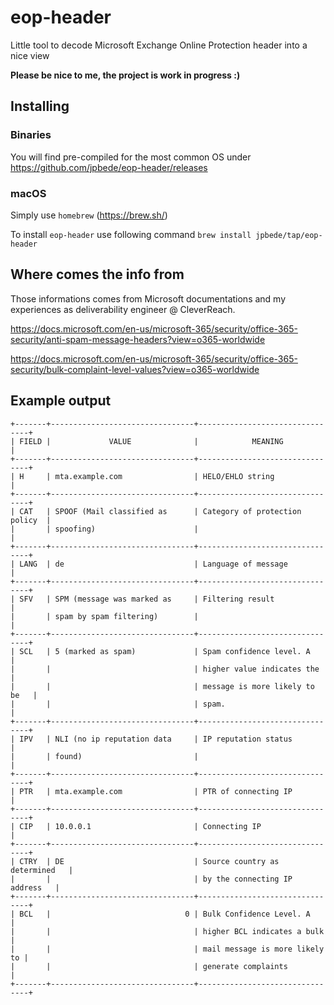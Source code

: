 # eop-header
Little tool to decode Microsoft Exchange Online Protection header into a nice view

**Please be nice to me, the project is work in progress :)**

## Installing

### Binaries
You will find pre-compiled for the most common OS under https://github.com/jpbede/eop-header/releases 

### macOS
Simply use `homebrew` (https://brew.sh/)

To install `eop-header` use following command `brew install jpbede/tap/eop-header`

## Where comes the info from
Those informations comes from Microsoft documentations and my experiences as deliverability engineer @ CleverReach.

https://docs.microsoft.com/en-us/microsoft-365/security/office-365-security/anti-spam-message-headers?view=o365-worldwide

https://docs.microsoft.com/en-us/microsoft-365/security/office-365-security/bulk-complaint-level-values?view=o365-worldwide

## Example output

```
+-------+--------------------------------+--------------------------------+
| FIELD |             VALUE              |            MEANING             |
+-------+--------------------------------+--------------------------------+
| H     | mta.example.com                | HELO/EHLO string               |
+-------+--------------------------------+--------------------------------+
| CAT   | SPOOF (Mail classified as      | Category of protection policy  |
|       | spoofing)                      |                                |
+-------+--------------------------------+--------------------------------+
| LANG  | de                             | Language of message            |
+-------+--------------------------------+--------------------------------+
| SFV   | SPM (message was marked as     | Filtering result               |
|       | spam by spam filtering)        |                                |
+-------+--------------------------------+--------------------------------+
| SCL   | 5 (marked as spam)             | Spam confidence level. A       |
|       |                                | higher value indicates the     |
|       |                                | message is more likely to be   |
|       |                                | spam.                          |
+-------+--------------------------------+--------------------------------+
| IPV   | NLI (no ip reputation data     | IP reputation status           |
|       | found)                         |                                |
+-------+--------------------------------+--------------------------------+
| PTR   | mta.example.com                | PTR of connecting IP           |
+-------+--------------------------------+--------------------------------+
| CIP   | 10.0.0.1                       | Connecting IP                  |
+-------+--------------------------------+--------------------------------+
| CTRY  | DE                             | Source country as determined   |
|       |                                | by the connecting IP address   |
+-------+--------------------------------+--------------------------------+
| BCL   |                              0 | Bulk Confidence Level. A       |
|       |                                | higher BCL indicates a bulk    |
|       |                                | mail message is more likely to |
|       |                                | generate complaints            |
+-------+--------------------------------+--------------------------------+

```
